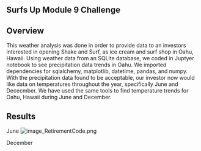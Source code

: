 ## Surfs Up Module 9 Challenge

## Overview
This weather analysis was done in order to provide data to an investors interested in opening Shake and Surf, as ice cream and surf shop in Oahu, Hawaii. Using weather data from an SQLite database, we coded in Juptyer notebook to see precipitation data trends in Oahu. We imported dependencies for sqlalchemy, matplotlib, datetime, pandas, and numpy. With the precipitation data found to be acceptable, our investor now would like data on temperatures throughout the year, specifically June and Dececmber. We have used the same tools to find temperature trends for Oahu, Hawaii during June and December.

## Results

June
![image_RetirementCode.png](RetirementCode.png)

December


